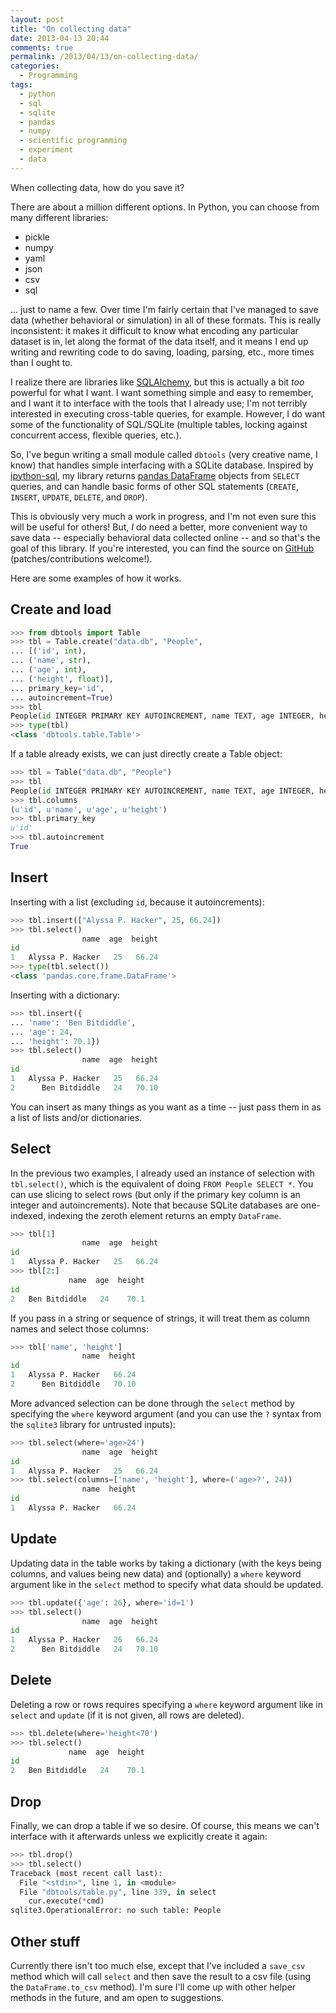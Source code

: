 ```yaml
---
layout: post
title: "On collecting data"
date: 2013-04-13 20:44
comments: true
permalink: /2013/04/13/on-collecting-data/
categories: 
  - Programming
tags:
  - python
  - sql
  - sqlite
  - pandas
  - numpy
  - scientific programming
  - experiment
  - data
---
```


When collecting data, how do you save it?

There are about a million different options. In Python, you can choose
from many different libraries:

* pickle
* numpy
* yaml
* json
* csv
* sql

... just to name a few. Over time I'm fairly certain that I've managed
to save data (whether behavioral or simulation) in all of these
formats. This is really inconsistent: it makes it difficult to know
what encoding any particular dataset is in, let along the format of
the data itself, and it means I end up writing and rewriting code to
do saving, loading, parsing, etc., more times than I ought to.

I realize there are libraries like
[SQLAlchemy](http://www.sqlalchemy.org/), but this is actually a bit
*too* powerful for what I want. I want something simple and easy to
remember, and I want it to interface with the tools that I already
use; I'm not terribly interested in executing cross-table queries, for
example.  However, I do want some of the functionality of SQL/SQLite
(multiple tables, locking against concurrent access, flexible queries,
etc.).

So, I've begun writing a small module called `dbtools` (very creative
name, I know) that handles simple interfacing with a SQLite database.
Inspired by [ipython-sql](https://pypi.python.org/pypi/ipython-sql),
my library returns
[pandas DataFrame](http://pandas.pydata.org/pandas-docs/stable/dsintro.html#dataframe)
objects from `SELECT` queries, and can handle basic forms of other SQL
statements (`CREATE`, `INSERT`, `UPDATE`, `DELETE`, and `DROP`).

This is obviously very much a work in progress, and I'm not even sure
this will be useful for others! But, *I* do need a better, more
convenient way to save data -- especially behavioral data collected
online -- and so that's the goal of this library.  If you're
interested, you can find the source on
[GitHub](https://github.com/jhamrick/dbtools)
(patches/contributions welcome!).

Here are some examples of how it works.

## Create and load

```python Creating a table
>>> from dbtools import Table
>>> tbl = Table.create("data.db", "People",
... [('id', int),
... ('name', str),
... ('age', int),
... ('height', float)],
... primary_key='id',
... autoincrement=True)
>>> tbl
People(id INTEGER PRIMARY KEY AUTOINCREMENT, name TEXT, age INTEGER, height REAL)
>>> type(tbl)
<class 'dbtools.table.Table'>
```

If a table already exists, we can just directly create a Table object:

```python Accessing a table
>>> tbl = Table("data.db", "People")
>>> tbl
People(id INTEGER PRIMARY KEY AUTOINCREMENT, name TEXT, age INTEGER, height REAL)
>>> tbl.columns
(u'id', u'name', u'age', u'height')
>>> tbl.primary_key
u'id'
>>> tbl.autoincrement
True
```

## Insert

Inserting with a list (excluding `id`, because it autoincrements):

```python Inserting a list
>>> tbl.insert(["Alyssa P. Hacker", 25, 66.24])
>>> tbl.select()
                name  age  height
id
1   Alyssa P. Hacker   25   66.24
>>> type(tbl.select())
<class 'pandas.core.frame.DataFrame'>
```

Inserting with a dictionary:

```python Inserting a dictionary
>>> tbl.insert({
... 'name': 'Ben Bitdiddle',
... 'age': 24,
... 'height': 70.1})
>>> tbl.select()
                name  age  height
id
1   Alyssa P. Hacker   25   66.24
2      Ben Bitdiddle   24   70.10
```

You can insert as many things as you want as a time -- just pass them
in as a list of lists and/or dictionaries.

## Select

In the previous two examples, I already used an instance of selection
with `tbl.select()`, which is the equivalent of doing `FROM People
SELECT *`. You can use slicing to select rows (but only if the primary
key column is an integer and autoincrements). Note that because SQLite
databases are one-indexed, indexing the zeroth element returns an
empty `DataFrame`.

```python Selecting rows
>>> tbl[1]
                name  age  height
id
1   Alyssa P. Hacker   25   66.24
>>> tbl[2:]
             name  age  height
id
2   Ben Bitdiddle   24    70.1
```

If you pass in a string or sequence of strings, it will treat them as
column names and select those columns:

```python Selecting columns
>>> tbl['name', 'height']
                name  height
id
1   Alyssa P. Hacker   66.24
2      Ben Bitdiddle   70.10
```

More advanced selection can be done through the `select` method by
specifying the `where` keyword argument (and you can use the `?`
syntax from the `sqlite3` library for untrusted inputs):

```python Selection with WHERE
>>> tbl.select(where='age>24')
                name  age  height
id
1   Alyssa P. Hacker   25   66.24
>>> tbl.select(columns=['name', 'height'], where=('age>?', 24))
                name  height
id
1   Alyssa P. Hacker   66.24
```

## Update

Updating data in the table works by taking a dictionary (with the keys
being columns, and values being new data) and (optionally) a `where`
keyword argument like in the `select` method to specify what data
should be updated.

```python Updating
>>> tbl.update({'age': 26}, where='id=1')
>>> tbl.select()
                name  age  height
id
1   Alyssa P. Hacker   26   66.24
2      Ben Bitdiddle   24   70.10
```

## Delete

Deleting a row or rows requires specifying a `where` keyword argument
like in `select` and `update` (if it is not given, all rows are
deleted).

```python Deleting a row
>>> tbl.delete(where='height<70')
>>> tbl.select()
             name  age  height
id
2   Ben Bitdiddle   24    70.1
```

## Drop

Finally, we can drop a table if we so desire. Of course, this means we
can't interface with it afterwards unless we explicitly create it
again:

```python Drop a table
>>> tbl.drop()
>>> tbl.select()
Traceback (most recent call last):
  File "<stdin>", line 1, in <module>
  File "dbtools/table.py", line 339, in select
    cur.execute(*cmd)
sqlite3.OperationalError: no such table: People
```

## Other stuff

Currently there isn't too much else, except that I've included a
`save_csv` method which will call `select` and then save the result to
a csv file (using the `DataFrame.to_csv` method). I'm sure I'll come
up with other helper methods in the future, and am open to
suggestions.

